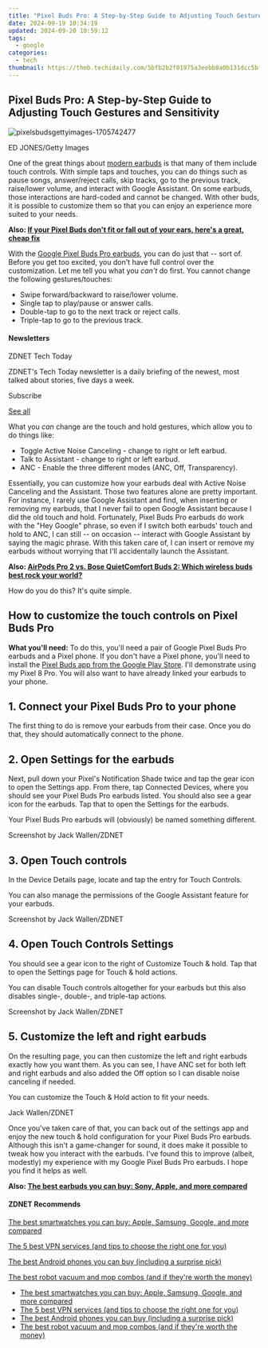 ```yaml
---
title: "Pixel Buds Pro: A Step-by-Step Guide to Adjusting Touch Gestures and Sensitivity"
date: 2024-09-19 10:34:19
updated: 2024-09-20 10:59:12
tags:
  - google
categories:
  - tech
thumbnail: https://thmb.techidaily.com/5bfb2b2f01975a3eebb8a0b131dcc5bf0873594ba112a1d8a6d8b08b27b2cbba.jpg
---
```


## Pixel Buds Pro: A Step-by-Step Guide to Adjusting Touch Gestures and Sensitivity

![pixelsbudsgettyimages-1705742477](https://www.zdnet.com/a/img/resize/342b4db46663bb5cf8813ff43754c3f5fdc83fd2/2024/01/10/7327219a-1964-4092-9286-a5326dc508b6/pixelsbudsgettyimages-1705742477.jpg?auto=webp&width=1280)

ED JONES/Getty Images

One of the great things about [modern earbuds](https://www.zdnet.com/article/best-earbuds/) is that many of them include touch controls. With simple taps and touches, you can do things such as pause songs, answer/reject calls, skip tracks, go to the previous track, raise/lower volume, and interact with Google Assistant. On some earbuds, those interactions are hard-coded and cannot be changed. With other buds, it is possible to customize them so that you can enjoy an experience more suited to your needs.

**Also: [If your Pixel Buds don't fit or fall out of your ears, here's a great, cheap fix](https://www.zdnet.com/article/if-your-pixel-buds-dont-fit-or-fall-out-of-your-ears-heres-a-great-cheap-fix/)**

With the [Google Pixel Buds Pro earbuds](https://www.zdnet.com/article/google-pixel-buds-pro-review/), you can do just that -- sort of. Before you get too excited, you don't have full control over the customization. Let me tell you what you _can't_ do first. You cannot change the following gestures/touches:

* Swipe forward/backward to raise/lower volume.
* Single tap to play/pause or answer calls.
* Double-tap to go to the next track or reject calls.
* Triple-tap to go to the previous track.

#### Newsletters

ZDNET Tech Today

ZDNET's Tech Today newsletter is a daily briefing of the newest, most talked about stories, five days a week.

 Subscribe

[See all](https://www.zdnet.com/newsletters/)

What you _can_ change are the touch and hold gestures, which allow you to do things like:

* Toggle Active Noise Canceling - change to right or left earbud.
* Talk to Assistant - change to right or left earbud.
* ANC - Enable the three different modes (ANC, Off, Transparency).

Essentially, you can customize how your earbuds deal with Active Noise Canceling and the Assistant. Those two features alone are pretty important. For instance, I rarely use Google Assistant and find, when inserting or removing my earbuds, that I never fail to open Google Assistant because I did the old touch and hold. Fortunately, Pixel Buds Pro earbuds do work with the "Hey Google" phrase, so even if I switch both earbuds' touch and hold to ANC, I can still -- on occasion -- interact with Google Assistant by saying the magic phrase. With this taken care of, I can insert or remove my earbuds without worrying that I'll accidentally launch the Assistant.

**Also: [AirPods Pro 2 vs. Bose QuietComfort Buds 2: Which wireless buds best rock your world?](https://www.zdnet.com/article/airpods-pro-2-vs-bose-quietcomfort-buds-2-which-wireless-earbuds-will-best-rock-your-world/)**

How do you do this? It's quite simple.

## How to customize the touch controls on Pixel Buds Pro

**What you'll need:** To do this, you'll need a pair of Google Pixel Buds Pro earbuds and a Pixel phone. If you don't have a Pixel phone, you'll need to install the [Pixel Buds app from the Google Play Store](https://play.google.com/store/apps/details?id=com.google.android.apps.wearables.maestro.companion&hl=en%5FUS&gl=US). I'll demonstrate using my Pixel 8 Pro. You will also want to have already linked your earbuds to your phone.

## 1\. Connect your Pixel Buds Pro to your phone

The first thing to do is remove your earbuds from their case. Once you do that, they should automatically connect to the phone.

## 2\. Open Settings for the earbuds

Next, pull down your Pixel's Notification Shade twice and tap the gear icon to open the Settings app. From there, tap Connected Devices, where you should see your Pixel Buds Pro earbuds listed. You should also see a gear icon for the earbuds. Tap that to open the Settings for the earbuds.

Your Pixel Buds Pro earbuds will (obviously) be named something different.

Screenshot by Jack Wallen/ZDNET

## 3\. Open Touch controls

In the Device Details page, locate and tap the entry for Touch Controls.

You can also manage the permissions of the Google Assistant feature for your earbuds.

Screenshot by Jack Wallen/ZDNET

## 4\. Open Touch Controls Settings

You should see a gear icon to the right of Customize Touch & hold. Tap that to open the Settings page for Touch & hold actions.

You can disable Touch controls altogether for your earbuds but this also disables single-, double-, and triple-tap actions.

Screenshot by Jack Wallen/ZDNET

## 5\. Customize the left and right earbuds

On the resulting page, you can then customize the left and right earbuds exactly how you want them. As you can see, I have ANC set for both left and right earbuds and also added the Off option so I can disable noise canceling if needed.

You can customize the Touch & Hold action to fit your needs.

Jack Wallen/ZDNET

Once you've taken care of that, you can back out of the settings app and enjoy the new touch & hold configuration for your Pixel Buds Pro earbuds. Although this isn't a game-changer for sound, it does make it possible to tweak how you interact with the earbuds. I've found this to improve (albeit, modestly) my experience with my Google Pixel Buds Pro earbuds. I hope you find it helps as well.

**Also: [The best earbuds you can buy: Sony, Apple, and more compared](https://www.zdnet.com/article/best-earbuds/)**

#### **ZDNET** Recommends

[The best smartwatches you can buy: Apple, Samsung, Google, and more compared](https://www.zdnet.com/article/best-smartwatch/ "The best smartwatches you can buy: Apple, Samsung, Google, and more compared")

[The 5 best VPN services (and tips to choose the right one for you)](https://www.zdnet.com/article/best-vpn/ "The 5 best VPN services (and tips to choose the right one for you)")

[The best Android phones you can buy (including a surprise pick)](https://www.zdnet.com/article/best-android-phone/ "The best Android phones you can buy (including a surprise pick)")

[The best robot vacuum and mop combos (and if they're worth the money)](https://www.zdnet.com/article/best-robot-vacuum-mop/ "The best robot vacuum and mop combos (and if they're worth the money)")

* [The best smartwatches you can buy: Apple, Samsung, Google, and more compared](https://www.zdnet.com/article/best-smartwatch/ "The best smartwatches you can buy: Apple, Samsung, Google, and more compared")
* [The 5 best VPN services (and tips to choose the right one for you)](https://www.zdnet.com/article/best-vpn/ "The 5 best VPN services (and tips to choose the right one for you)")
* [The best Android phones you can buy (including a surprise pick)](https://www.zdnet.com/article/best-android-phone/ "The best Android phones you can buy (including a surprise pick)")
* [The best robot vacuum and mop combos (and if they're worth the money)](https://www.zdnet.com/article/best-robot-vacuum-mop/ "The best robot vacuum and mop combos (and if they're worth the money)")

<ins class="adsbygoogle"
     style="display:block"
     data-ad-format="autorelaxed"
     data-ad-client="ca-pub-7571918770474297"
     data-ad-slot="1223367746"></ins>



<ins class="adsbygoogle"
     style="display:block"
     data-ad-client="ca-pub-7571918770474297"
     data-ad-slot="8358498916"
     data-ad-format="auto"
     data-full-width-responsive="true"></ins>
